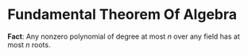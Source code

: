 # Fundamental Theorem Of Algebra

**Fact**: Any nonzero polynomial of degree at most $n$ over any field has at most $n$ roots.
